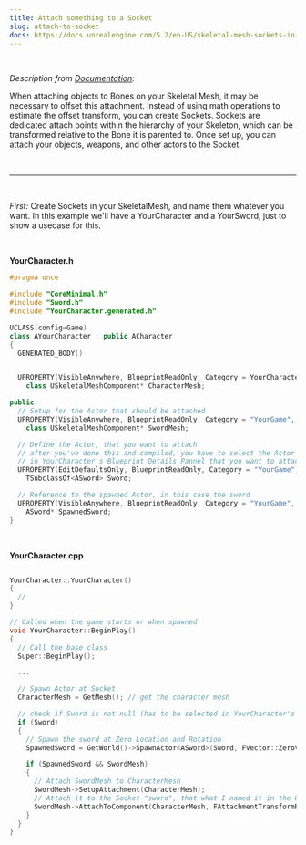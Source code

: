 ```yaml
---
title: Attach something to a Socket
slug: attach-to-socket
docs: https://docs.unrealengine.com/5.2/en-US/skeletal-mesh-sockets-in-unreal-engine/
---
```


<br />

_Description from [Documentation](https://docs.unrealengine.com/5.2/en-US/skeletal-mesh-sockets-in-unreal-engine/):_

When attaching objects to Bones on your Skeletal Mesh, it may be necessary to offset this attachment. Instead of using math operations to estimate the offset transform, you can create Sockets. Sockets are dedicated attach points within the hierarchy of your Skeleton, which can be transformed relative to the Bone it is parented to. Once set up, you can attach your objects, weapons, and other actors to the Socket.

<br />

***

<br />

*First:* Create Sockets in your SkeletalMesh, and name them whatever you want. In this example we'll have a YourCharacter and a YourSword, just to show a usecase for this.
<br />

<br />

**YourCharacter.h**

```cpp
#pragma once

#include "CoreMinimal.h"
#include "Sword.h"
#include "YourCharacter.generated.h"

UCLASS(config=Game)
class AYourCharacter : public ACharacter
{
  GENERATED_BODY()


  UPROPERTY(VisibleAnywhere, BlueprintReadOnly, Category = YourCharacter, meta = (AllowPrivateAccess = "true"))
    class USkeletalMeshComponent* CharacterMesh;

public:
  // Setup for the Actor that should be attached
  UPROPERTY(VisibleAnywhere, BlueprintReadOnly, Category = "YourGame", meta = (AllowPrivateAccess = "true"))
    class USkeletalMeshComponent* SwordMesh;

  // Define the Actor, that you want to attach
  // after you've done this and compiled, you have to select the Actor
  // in YourCharacter's Blueprint Details Pannel that you want to attach
  UPROPERTY(EditDefaultsOnly, BlueprintReadOnly, Category = "YourGame")
    TSubclassOf<ASword> Sword;

  // Reference to the spawned Actor, in this case the sword
  UPROPERTY(VisibleAnywhere, BlueprintReadOnly, Category = "YourGame", meta = (AllowPrivateAccess = "true"))
    ASword* SpawnedSword;
}
```

<br/>

**YourCharacter.cpp**

```cpp

YourCharacter::YourCharacter()
{
  //
}

// Called when the game starts or when spawned
void YourCharacter::BeginPlay()
{
  // Call the base class  
  Super::BeginPlay();

  ...

  // Spawn Actor at Socket
  CharacterMesh = GetMesh(); // get the character mesh

  // check if Sword is not null (has to be selected in YourCharacter's Blueprint Details Pannel)
  if (Sword)  
  {
    // Spawn the sword at Zero Location and Rotation
    SpawnedSword = GetWorld()->SpawnActor<ASword>(Sword, FVector::ZeroVector, FRotator::ZeroRotator);

    if (SpawnedSword && SwordMesh)
    {
      // Attach SwordMesh to CharacterMesh 
      SwordMesh->SetupAttachment(CharacterMesh);
      // Attach it to the Socket "sword", that what I named it in the Unreal Engine Editor - just enter you SocketName 
      SwordMesh->AttachToComponent(CharacterMesh, FAttachmentTransformRules::SnapToTargetIncludingScale, "sword"); // replace "sword" with your SocketName
    }
  }
}

```

<br />